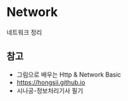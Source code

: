 # Network
네트워크 정리


## 참고
 * 그림으로 배우는 Http & Network Basic
 * https://hongsii.github.io
 * 시나공-정보처리기사 필기
